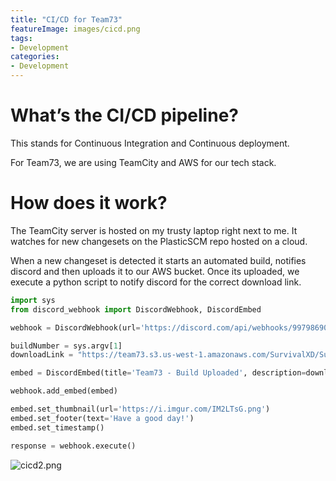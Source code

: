 ```yaml
---
title: "CI/CD for Team73"
featureImage: images/cicd.png
tags:
- Development
categories:
- Development
---
```


# What’s the CI/CD pipeline?

This stands for Continuous Integration and Continuous deployment.

For Team73, we are using TeamCity and AWS for our tech stack.

# How does it work?
The TeamCity server is hosted on my trusty laptop right next to me. It watches for new changesets on the PlasticSCM repo hosted on a cloud.

When a new changeset is detected it starts an automated build, notifies discord and then uploads it to our AWS bucket. Once its uploaded, we execute a python script to notify discord for the correct download link.
```python
import sys
from discord_webhook import DiscordWebhook, DiscordEmbed

webhook = DiscordWebhook(url='https://discord.com/api/webhooks/997986909450145843/MKuZTnv37Lr8Dkyhi0qSAo-TBSACWHoOuQmFg7dP-l2kCU9CRVIx0n-nztY61FovHZ8k')

buildNumber = sys.argv[1]
downloadLink = "https://team73.s3.us-west-1.amazonaws.com/SurvivalXD/SurvivalXD_SurvivalXDBuildConfig/{}/Game.zip".format(buildNumber)

embed = DiscordEmbed(title='Team73 - Build Uploaded', description=downloadLink, color='03b2f8')

webhook.add_embed(embed)

embed.set_thumbnail(url='https://i.imgur.com/IM2LTsG.png')
embed.set_footer(text='Have a good day!')
embed.set_timestamp()

response = webhook.execute()
```
![cicd2.png](/images/cicd2.png)